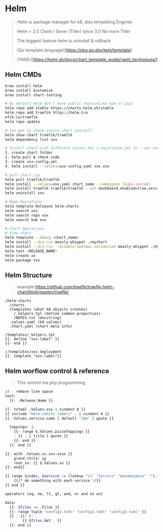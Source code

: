 # Helm
> Helm is package manager for k8, also templating Engines
> 
> Helm < 2.0 Client / Sever (Tiller) since 3.0 No more Tiller
> 
> The biggest feature helm is uninstall & rollback
> 
> (Go template language)[https://pkg.go.dev/text/template]
> 
> (YAML)[https://helm.sh/docs/chart_template_guide/yaml_techniques/]
## Helm CMDs
```bash
brew install helm
brew install kustomize
brew install chart-testing

# By default Helm don't have public repo(unlike npm or pip)
helm repo add stable https://charts.helm.sh/stable
helm repo add traefik https://helm.tra
efik.io/traefik
helm repo update

# You got to check source chart yourself
helm show chart traefik/traefik
helm dependency list xxx

# Install chart with different values has 2 ways(value.yml or --set xxx=123)
1. create chart folder
2. helm pull & check code
3. create xxx-config.yml
4. helm install --values=xxx-config.yaml xxx xxx

# pull chart zip
helm pull traefik/traefik
helm install --values=xxx.yaml chart_name --namespace [kube-system]
helm install traefik traefik/traefik --set dashboard.enabled=true,serviceType=LoadBalancer,rbac.enabled=true,dashboard.domain=traefik.local
helm uninstall xxx

# Repo Operations
helm template Release1 helm-charts
helm search xxx
helm search repo xxx
helm search hub xxx

# Chart Operations
# View chart
helm template --debug <chart_name>
helm install --dry-run measly-whippet ./mychart
helm install --dry-run --disable-openapi-validation measly-whippet ./mychart
helm test <RELEASE_NAME>
helm create xx
helm package xxx

```
## Helm Structure
> example https://github.com/traefik/traefik-helm-chart/blob/master/traefik/
```
/helm-charts
  /charts
  /templates (what k8 objects creates)
    /_helpers.tpl (define common properties)
    /NOTES.txt (docstring)
  .values.yaml (k8 values)
  .Chart.yaml (chart meta info)

/templates/_helpers.tpl
{{- define "xxx.label" }}
{{- end }}

//templates/xxx_deployment
{{- template "xxx.label"}}
```

## Helm worflow control & reference
> This remind me php programming
> 
```bash
// - remove line space
test:
  {{- .Release.Name }}

{{- toYaml .Values.xxx | nindent 8 }}
{{ include "helm-cahrts.labels" . | nindent 4 }}
{{ .Values.service.name | default "10m" | qoute }}

  toppings: |-
    {{- range $.Values.pizzaToppings }}
    - {{ . | title | quote }}
    {{- end }}    
  {{- end }}

{{- with .Values.xx.xxx.xxxx }}
    grand_chile: yy
    root_xx: {{ $.Values.xx }}
{{- end}}

{{ range $index, $service := (lookup "v1" "Service" "mynamespace" "").items }}
    {{/* do something with each service */}}
{{ end }}

operators (eq, ne, lt, gt, and, or and so on)

data:
  {{- $files := .Files }}
  {{- range tuple "config1.toml" "config2.toml" "config3.toml" }}
  {{ . }}: |-
        {{ $files.Get . }}
  {{- end }}
```
